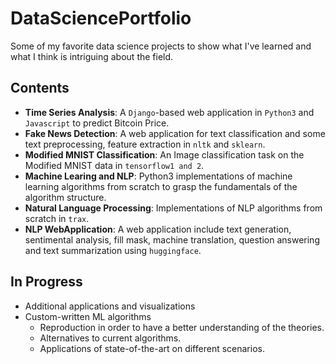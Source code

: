 # DataSciencePortfolio
Some of my favorite data science projects to show what I've learned and what I think is intriguing about the field.

## Contents
* __Time Series Analysis__: A ```Django```-based web application in ```Python3``` and ```Javascript``` to predict Bitcoin Price.
* __Fake News Detection__: A web application for text classification and some text preprocessing, feature extraction in ```nltk``` and ```sklearn```.  
* __Modified MNIST Classification__: An Image classification task on the Modified MNIST data in ```tensorflow1 and 2```. 
* __Machine Learing and NLP__: Python3 implementations of machine learning algorithms from scratch to grasp the fundamentals of the algorithm structure.  
* __Natural Language Processing__: Implementations of NLP algorithms from scratch in ```trax```.  
* __NLP WebApplication__: A web application include text generation, sentimental analysis, fill mask, machine translation, question answering and text summarization using ```huggingface```.  

## In Progress
* Additional applications and visualizations
* Custom-written ML algorithms
  * Reproduction in order to have a better understanding of the theories.
  * Alternatives to current algorithms.
  * Applications of state-of-the-art on different scenarios.
  
